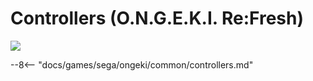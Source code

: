 # Controllers (O.N.G.E.K.I. Re:Fresh)
<img class="header-logo" src="/img/sega/ongeki/refresh/logo.webp">

--8<-- "docs/games/sega/ongeki/common/controllers.md"
